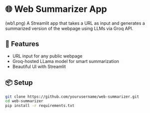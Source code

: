 # 🌐 Web Summarizer App
(wb1.png)
A Streamlit app that takes a URL as input and generates a summarized version of the webpage using LLMs via Groq API.

## 🚀 Features
- URL input for any public webpage
- Groq-hosted LLama model for smart summarization
- Beautiful UI with Streamlit

## 📦 Setup

```bash
git clone https://github.com/yourusername/web-summarizer.git
cd web-summarizer
pip install -r requirements.txt
